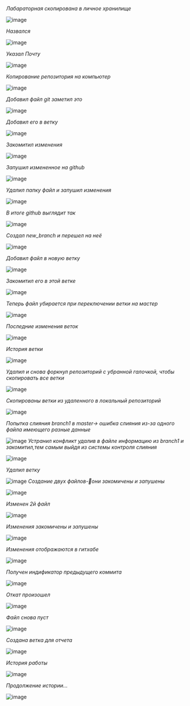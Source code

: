 *Лабараторная скопирована в личное хранилище*

![image](https://github.com/AvardSir/LR6/blob/master/scr/1.png)

*Назвался*

![image](https://github.com/AvardSir/LR6/blob/master/scr/2.png)

*Указал Почту*

 ![image](https://github.com/AvardSir/LR6/blob/master/scr/3.png)

*Копирование репозитория на компьютер*

 ![image](https://github.com/AvardSir/LR6/blob/master/scr/4.png)

*Добавил файл git заметил это*
 
![image](https://github.com/AvardSir/LR6/blob/master/scr/5.png)

*Добавил его в ветку*

 ![image](https://github.com/AvardSir/LR6/blob/master/scr/6.png)

*Закомитил изменения*

 ![image](https://github.com/AvardSir/LR6/blob/master/scr/7.png)

*Запушил измененное на github*

![image](https://github.com/AvardSir/LR6/blob/master/scr/8.png)

*Удалил папку файл и запушил изменения*

 ![image](https://github.com/AvardSir/LR6/blob/master/scr/9.png)

*В итоге github выглядит так*

 ![image](https://github.com/AvardSir/LR6/blob/master/scr/10.png)

*Создал new_branch и перешел на неё*

 ![image](https://github.com/AvardSir/LR6/blob/master/scr/11.png)

*Добавил файл в новую ветку*

 ![image](https://github.com/AvardSir/LR6/blob/master/scr/12.png)

*Закомитил его в этой ветке*

 ![image](https://github.com/AvardSir/LR6/blob/master/scr/13.png)

*Теперь файл убирается при переключении ветки на мастер*

 ![image](https://github.com/AvardSir/LR6/blob/master/scr/14.png)

*Последние изменения веток*

 ![image](https://github.com/AvardSir/LR6/blob/master/scr/15.png)

*История ветки*

 ![image](https://github.com/AvardSir/LR6/blob/master/scr/16.png)

*Удалил и снова форкнул репозиторий с убранной галочкой, чтобы скопировать все ветки*

 ![image](https://github.com/AvardSir/LR6/blob/master/scr/17.png)

*Скопированы ветки из удаленного в локальный репозиторий*

 ![image](https://github.com/AvardSir/LR6/blob/master/scr/18.png)

*Попытка слияния branch1 в master-> ошибка слияния из-за одного файла имеющего разные данные*

![image](https://github.com/AvardSir/LR6/blob/master/scr/19.png)
*Устранил конфликт удалив в файле информацию из branch1 и закомитил,тем самым выйдя из системы 
контроля слияния*

 ![image](https://github.com/AvardSir/LR6/blob/master/scr/20.png)

*Удалил ветку*

 ![image](https://github.com/AvardSir/LR6/blob/master/scr/21.png)
*Создание двух файлов-они закомичены и запушены*

 ![image](https://github.com/AvardSir/LR6/blob/master/scr/22.png)

*Изменен 2й файл*

 ![image](https://github.com/AvardSir/LR6/blob/master/scr/23.png)

*Изменения закомичены и запушены*

 ![image](https://github.com/AvardSir/LR6/blob/master/scr/24.png)

*Изменения отображаются в гитхабе*

![image](https://github.com/AvardSir/LR6/blob/master/scr/25.png)

*Получен индификатор предыдущего коммита*

![image](https://github.com/AvardSir/LR6/blob/master/scr/26.png)
 
*Откат произошел*

 ![image](https://github.com/AvardSir/LR6/blob/master/scr/27.png)

*Файл снова пуст*

 ![image](https://github.com/AvardSir/LR6/blob/master/scr/28.png)

*Создана ветка для отчета*

 ![image](https://github.com/AvardSir/LR6/blob/master/scr/29.png)

*История работы*

![image](https://github.com/AvardSir/LR6/blob/master/scr/30.png)

*Продолжение истории…*

 ![image](https://github.com/AvardSir/LR6/blob/master/scr/31.png)